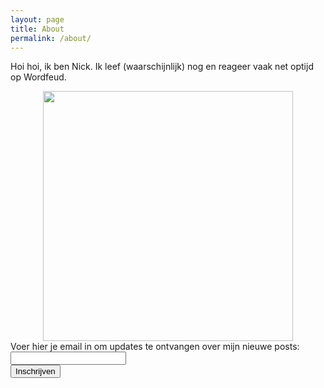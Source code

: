 ```yaml
---
layout: page
title: About
permalink: /about/
---
```


Hoi hoi, ik ben Nick. Ik leef (waarschijnlijk) nog en reageer vaak net optijd op Wordfeud. 

<center>
	<image src="/assets/images/nick-van-ekris.png" style= "width: 400px;">
	</image>
</center>

<form action="https://nickzel.nl/Testing/api_test/email_invoeren.php" method="POST">
  <label for="email">Voer hier je email in om updates te ontvangen over mijn nieuwe posts:</label><br>
  <input type="email" id="email" name="email" required><br>
  <input type="submit" value="Inschrijven">
</form>